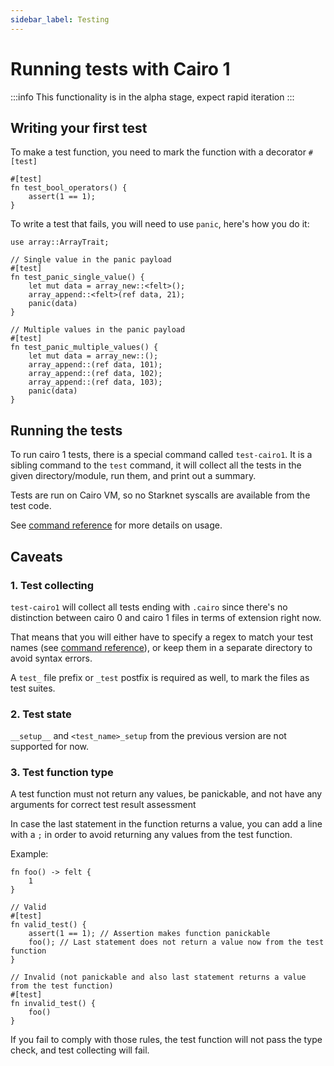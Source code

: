 ```yaml
---
sidebar_label: Testing
---
```


# Running tests with Cairo 1

:::info
This functionality is in the alpha stage, expect rapid iteration
:::


## Writing your first test

To make a test function, you need to mark the function with a decorator `#[test]`

```
#[test]
fn test_bool_operators() {
    assert(1 == 1);
}
```

To write a test that fails, you will need to use `panic`, here's how you do it:

```
use array::ArrayTrait;

// Single value in the panic payload
#[test]
fn test_panic_single_value() {
    let mut data = array_new::<felt>();
    array_append::<felt>(ref data, 21);
    panic(data)
}

// Multiple values in the panic payload
#[test]
fn test_panic_multiple_values() {
    let mut data = array_new::();
    array_append::(ref data, 101);
    array_append::(ref data, 102);
    array_append::(ref data, 103);
    panic(data)
}
```

## Running the tests

To run cairo 1 tests, there is a special command called `test-cairo1`.
It is a sibling command to the `test` command, it will collect all the tests in the given directory/module, run them, and print out a summary.

Tests are run on Cairo VM, so no Starknet syscalls are available from the test code.

See [command reference](../../cli-reference.md#test-cairo1) for more details on usage.

## Caveats
### 1. Test collecting
`test-cairo1` will collect all tests ending with `.cairo` since there's no distinction between cairo 0 and cairo 1 files in terms of extension right now.

That means that you will either have to specify a regex to match your test names (see [command reference](../../cli-reference.md#test-cairo1)), or keep them in a separate directory to avoid syntax errors.

A `test_` file prefix or `_test` postfix is required as well, to mark the files as test suites.

### 2. Test state

`__setup__` and `<test_name>_setup` from the previous version are not supported for now.

### 3. Test function type

A test function must not return any values, be panickable, and not have any arguments for correct test result assessment

In case the last statement in the function returns a value, you can add a line with a `;` in order to avoid returning any values from the test function.

Example:
```
fn foo() -> felt {
    1
}

// Valid
#[test]
fn valid_test() {
    assert(1 == 1); // Assertion makes function panickable
    foo(); // Last statement does not return a value now from the test function
}

// Invalid (not panickable and also last statement returns a value from the test function)
#[test]
fn invalid_test() {
    foo()
}
```

If you fail to comply with those rules, the test function will not pass the type check, and test collecting will fail.
